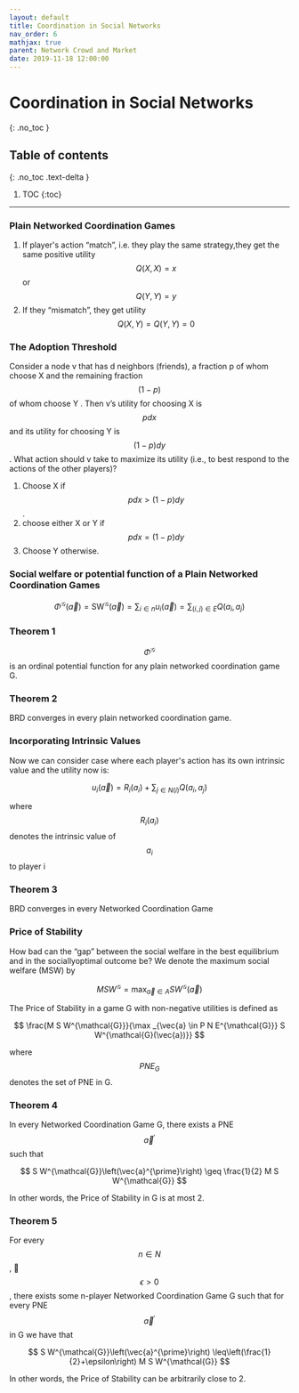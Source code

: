 ```yaml
---
layout: default
title: Coordination in Social Networks
nav_order: 6
mathjax: true
parent: Network Crowd and Market
date: 2019-11-18 12:00:00
---
```


# Coordination in Social Networks

{: .no_toc }

## Table of contents
{: .no_toc .text-delta }

1. TOC
{:toc}

---

### Plain Networked Coordination Games
1. If player's action “match”, i.e. they play the same strategy,they get the same positive utility $$Q(X, X) = x$$ or $$Q(Y, Y ) = y$$
2. If they “mismatch”, they get utility $$Q(X, Y ) = Q(Y, Y ) = 0$$

### The Adoption Threshold 

Consider a node v that has d neighbors (friends), a fraction p of whom choose X and the
remaining fraction $$(1 − p)$$ of whom choose Y . Then v’s utility for choosing X
is $$pdx$$ and its utility for choosing Y is $$(1−p)dy$$. What action should v take to
maximize its utility (i.e., to best respond to the actions of the other players)?

1. Choose X if $$pdx > (1 − p)dy$$.
2. choose either X or Y if $$pdx = (1 − p)dy$$ 
3. Choose Y otherwise.

### Social welfare or potential function of a Plain Networked Coordination Games

$$
\Phi^{\mathcal{G}}(\vec{a})=\mathrm{SW}^{\mathcal{G}}(\vec{a})=\sum_{i \in n} u_{i}(\vec{a}) =\sum_{(i, j) \in E} Q\left(a_{i}, a_{j}\right)
$$

### Theorem 1

$$\Phi^{\mathcal{G}}$$ is an ordinal potential function for any plain networked coordination game G.


### Theorem 2

BRD converges in every plain networked coordination game.

### Incorporating Intrinsic Values

Now we can consider case where each player's action has its own intrinsic value and the utility now is:

$$
u_{i}(\vec{a})=R_{i}\left(a_{i}\right)+\sum_{j \in N(i)} Q\left(a_{i}, a_{j}\right)
$$

where  $$R_{i}(a_{i})$$ denotes the intrinsic value of $$a_{i}$$ to player i

### Theorem 3

BRD converges in every Networked Coordination Game

### Price of Stability

How bad can the “gap” between the social welfare in the best equilibrium and in the sociallyoptimal outcome be? We denote the maximum social welfare (MSW) by 

$$
M S W^{\mathcal{G}}=\max _{\vec{a} \in A} S W^{\mathcal{G}}(\vec{a})
$$

The Price of Stability in a game G with non-negative
utilities is defined as

$$
\frac{M S W^{\mathcal{G}}}{\max _{\vec{a} \in P N E^{\mathcal{G}}} S W^{\mathcal{G}(\vec{a})}}
$$

where $$PNE_{G}$$ denotes the set of PNE in G.


### Theorem 4
In every Networked Coordination Game G, there exists a PNE $$\vec{a}^{\prime}$$
such that

$$
S W^{\mathcal{G}}\left(\vec{a}^{\prime}\right) \geq \frac{1}{2} M S W^{\mathcal{G}}
$$

In other words, the Price of Stability in G is at most 2.

### Theorem 5
For every $$n \in N$$, $$\epsilon > 0$$, there exists some n-player Networked
Coordination Game G such that for every PNE $$\vec{a}^{\prime}$$ in G we have that

$$
S W^{\mathcal{G}}\left(\vec{a}^{\prime}\right) \leq\left(\frac{1}{2}+\epsilon\right) M S W^{\mathcal{G}}
$$

In other words, the Price of Stability can be arbitrarily close to 2.